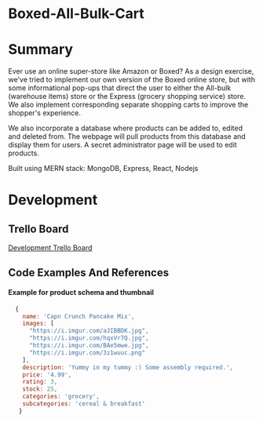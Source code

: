 # Boxed-All-Bulk-Cart

# Summary

Ever use an online super-store like Amazon or Boxed? As a design exercise, we've tried to implement our own version of the Boxed online store, but with some informational pop-ups that direct the user to either the All-bulk (warehouse items) store or the Express (grocery shopping service) store. We also implement corresponding separate shopping carts to improve the shopper's experience.

We also incorporate a database where products can be added to, edited and deleted from. The webpage will pull products from this database and display them for users. A secret administrator page will be used to edit products.

Built using MERN stack: MongoDB, Express, React, Nodejs

# Development

## Trello Board

[Development Trello Board](https://trello.com/b/OVCriFYj/ga-sei-apollo-project-3-boxed)

## Code Examples And References

#### Example for product schema and thumbnail
```js
  {
    name: 'Capn Crunch Pancake Mix',
    images: [
      "https://i.imgur.com/aJIBBDK.jpg",
      "https://i.imgur.com/hqxVr7Q.jpg",
      "https://i.imgur.com/BAe5mwe.jpg",
      "https://i.imgur.com/3z1wuuc.png"
    ],
    description: 'Yummy in my tummy :) Some assembly required.',
    price: '4.99',
    rating: 3,
    stock: 25,
    categories: 'grocery',
    subcategories: 'cereal & breakfast'
   }
```

